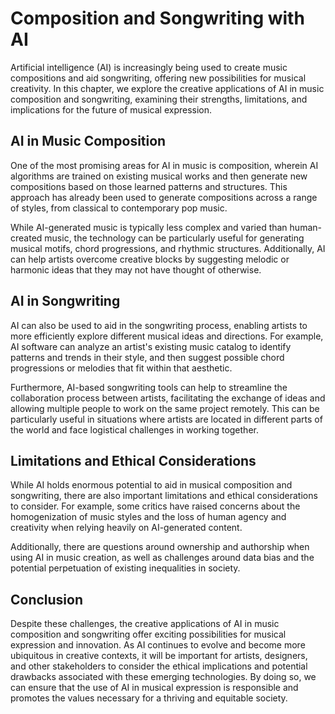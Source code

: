 Composition and Songwriting with AI
====================================================================================

Artificial intelligence (AI) is increasingly being used to create music compositions and aid songwriting, offering new possibilities for musical creativity. In this chapter, we explore the creative applications of AI in music composition and songwriting, examining their strengths, limitations, and implications for the future of musical expression.

AI in Music Composition
-----------------------

One of the most promising areas for AI in music is composition, wherein AI algorithms are trained on existing musical works and then generate new compositions based on those learned patterns and structures. This approach has already been used to generate compositions across a range of styles, from classical to contemporary pop music.

While AI-generated music is typically less complex and varied than human-created music, the technology can be particularly useful for generating musical motifs, chord progressions, and rhythmic structures. Additionally, AI can help artists overcome creative blocks by suggesting melodic or harmonic ideas that they may not have thought of otherwise.

AI in Songwriting
-----------------

AI can also be used to aid in the songwriting process, enabling artists to more efficiently explore different musical ideas and directions. For example, AI software can analyze an artist's existing music catalog to identify patterns and trends in their style, and then suggest possible chord progressions or melodies that fit within that aesthetic.

Furthermore, AI-based songwriting tools can help to streamline the collaboration process between artists, facilitating the exchange of ideas and allowing multiple people to work on the same project remotely. This can be particularly useful in situations where artists are located in different parts of the world and face logistical challenges in working together.

Limitations and Ethical Considerations
--------------------------------------

While AI holds enormous potential to aid in musical composition and songwriting, there are also important limitations and ethical considerations to consider. For example, some critics have raised concerns about the homogenization of music styles and the loss of human agency and creativity when relying heavily on AI-generated content.

Additionally, there are questions around ownership and authorship when using AI in music creation, as well as challenges around data bias and the potential perpetuation of existing inequalities in society.

Conclusion
----------

Despite these challenges, the creative applications of AI in music composition and songwriting offer exciting possibilities for musical expression and innovation. As AI continues to evolve and become more ubiquitous in creative contexts, it will be important for artists, designers, and other stakeholders to consider the ethical implications and potential drawbacks associated with these emerging technologies. By doing so, we can ensure that the use of AI in musical expression is responsible and promotes the values necessary for a thriving and equitable society.
